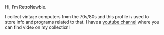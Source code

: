 Hi, I’m RetroNewbie.

I collect vintage computers from the 70s/80s and this profile is used to store info and programs related to that.
I have a [youtube channel](https://youtube.com/@RetroNewbie) where you can find video on my collection! 

<!---
RetroNewbie/RetroNewbie is a ✨ special ✨ repository because its `README.md` (this file) appears on your GitHub profile.
You can click the Preview link to take a look at your changes.
--->
